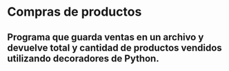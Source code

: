 # Compras de productos

## Programa que guarda ventas en un archivo y devuelve total y cantidad de productos vendidos utilizando decoradores de Python.
